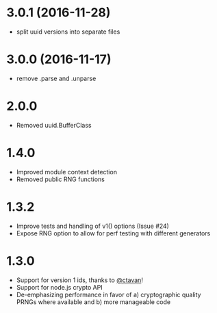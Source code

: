 # 3.0.1 (2016-11-28)

  * split uuid versions into separate files

# 3.0.0 (2016-11-17)

  * remove .parse and .unparse

# 2.0.0

  * Removed uuid.BufferClass

# 1.4.0

  * Improved module context detection
  * Removed public RNG functions

# 1.3.2

  * Improve tests and handling of v1() options (Issue #24)
  * Expose RNG option to allow for perf testing with different generators

# 1.3.0

  * Support for version 1 ids, thanks to [@ctavan](https://github.com/ctavan)!
  * Support for node.js crypto API
  * De-emphasizing performance in favor of a) cryptographic quality PRNGs where available and b) more manageable code
